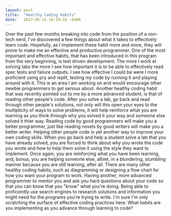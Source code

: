 ```yaml
---
layout: post
title:  "Healthy Coding Habits"
date:   2017-05-15 10:19:18 -0400
---
```



Over the past few months breaking into code from the position of a non-tech nerd,  I've discovered a few things about what it takes to effectively learn code.  Hopefully, as I implement these habit more and more, they will prove to make me an effective and productive programmer.
One of the most important and effective habits, that has been introduced in this program from the very beginning, is test driven development.   The more I work at solving labs the more I see how important it is to be able to effectively read spec tests and failure outputs.  I see how effective I could be were I more proficient using pry and replit, testing my code by running it and playing around with it.  This is an area I am working on and would encourage other newbie programmers to get serious about.
Another healthy coding habit that was recently pointed out to me by a more advanced student, is that of reading other people's code.  After you solve a lab, go back and read through other people's solutions, not only will this open your eyes to the multiplicity of ways to solve problems, it will help reinforce what you are learning as you think through why you solved it your way and someone else solved it thier way.  Reading code by good programmers will make you a better programmer, just like reading novels by good writers will make you a better writer.
Helping other people code is yet another way to improve your own coding skills.  When you go back and help a student solve a lab that you have already solved, you are forced to think about why you wrote the code you wrote and how to help them solve it using the style they want to implement.  Once again, you are reinforcing what you have been learning, and, bonus, you are helping someone else, albiet, in a blundering, stumbling manner because you are still learning, after all.
There are many other healthy coding habits, such as diagramming or designing a flow chart for how you want your program to work.  Having another, more advanced programmer to mentor you and ask you hard questions about your code so that you can know that you "know" what you're doing.  Being able to proficiently use search engines to research solutions and information you might need for the programs you're trying to write.  I'm sure I'm only scratching the surface of effective coding practices here. What habits are you implementing as you advance through learning to code?
